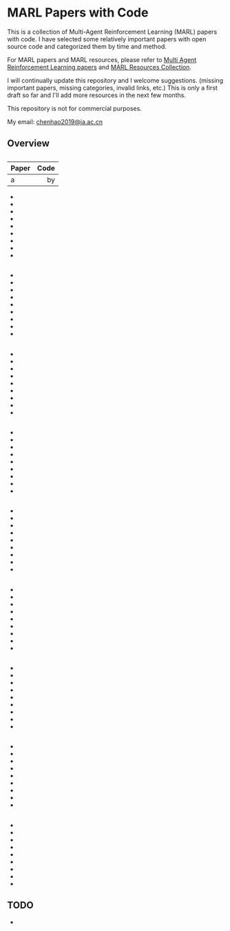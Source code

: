 # MARL Papers with Code
This is a collection of Multi-Agent Reinforcement Learning (MARL) papers with code. I have selected some relatively important papers with open source code and categorized them by time and method.

For MARL papers and MARL resources, please refer to [Multi Agent Reinforcement Learning papers](https://github.com/TimeBreaker/Multi-Agent-Reinforcement-Learning-papers) and [MARL Resources Collection](https://github.com/TimeBreaker/MARL-resources-collection).

I will continually update this repository and I welcome suggestions. (missing important papers, missing categories, invalid links, etc.) This is only a first draft so far and I'll add more resources in the next few months.

This repository is not for commercial purposes.

My email: chenhao2019@ia.ac.cn

## Overview


## 
Paper|Code
--|--:
a|by
* 
* 
* 
* 
* 
* 
* 
* 
* 

## 
* 
* 
* 
* 
* 
* 
* 
* 
* 

## 
* 
* 
* 
* 
* 
* 
* 
* 
* 

## 
* 
* 
* 
* 
* 
* 
* 
* 
* 

## 
* 
* 
* 
* 
* 
* 
* 
* 
* 

## 
* 
* 
* 
* 
* 
* 
* 
* 
* 

## 
* 
* 
* 
* 
* 
* 
* 
* 
* 

## 
* 
* 
* 
* 
* 
* 
* 
* 
* 

## 
* 
* 
* 
* 
* 
* 
* 
* 
* 

## TODO
* 

